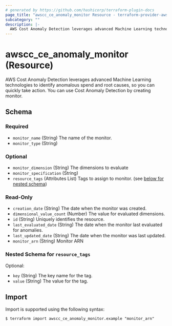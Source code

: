 ```yaml
---
# generated by https://github.com/hashicorp/terraform-plugin-docs
page_title: "awscc_ce_anomaly_monitor Resource - terraform-provider-awscc"
subcategory: ""
description: |-
  AWS Cost Anomaly Detection leverages advanced Machine Learning technologies to identify anomalous spend and root causes, so you can quickly take action. You can use Cost Anomaly Detection by creating monitor.
---
```


# awscc_ce_anomaly_monitor (Resource)

AWS Cost Anomaly Detection leverages advanced Machine Learning technologies to identify anomalous spend and root causes, so you can quickly take action. You can use Cost Anomaly Detection by creating monitor.



<!-- schema generated by tfplugindocs -->
## Schema

### Required

- `monitor_name` (String) The name of the monitor.
- `monitor_type` (String)

### Optional

- `monitor_dimension` (String) The dimensions to evaluate
- `monitor_specification` (String)
- `resource_tags` (Attributes List) Tags to assign to monitor. (see [below for nested schema](#nestedatt--resource_tags))

### Read-Only

- `creation_date` (String) The date when the monitor was created.
- `dimensional_value_count` (Number) The value for evaluated dimensions.
- `id` (String) Uniquely identifies the resource.
- `last_evaluated_date` (String) The date when the monitor last evaluated for anomalies.
- `last_updated_date` (String) The date when the monitor was last updated.
- `monitor_arn` (String) Monitor ARN

<a id="nestedatt--resource_tags"></a>
### Nested Schema for `resource_tags`

Optional:

- `key` (String) The key name for the tag.
- `value` (String) The value for the tag.

## Import

Import is supported using the following syntax:

```shell
$ terraform import awscc_ce_anomaly_monitor.example "monitor_arn"
```

